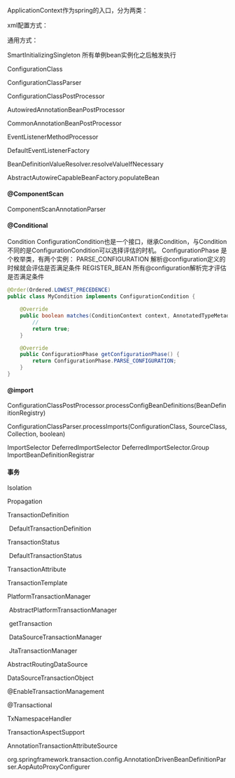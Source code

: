 ApplicationContext作为spring的入口，分为两类：

xml配置方式：

通用方式：

SmartInitializingSingleton 所有单例bean实例化之后触发执行

ConfigurationClass

ConfigurationClassParser

ConfigurationClassPostProcessor

AutowiredAnnotationBeanPostProcessor

CommonAnnotationBeanPostProcessor

EventListenerMethodProcessor

DefaultEventListenerFactory

BeanDefinitionValueResolver.resolveValueIfNecessary

AbstractAutowireCapableBeanFactory.populateBean

#### @ComponentScan

ComponentScanAnnotationParser

#### **@Conditional**

Condition
ConfigurationCondition也是一个接口，继承Condition，与Condition不同的是ConfigurationCondition可以选择评估的时机。
ConfigurationPhase 是个枚举类，有两个实例：
	PARSE_CONFIGURATION 解析@configuration定义的时候就会评估是否满足条件
	REGISTER_BEAN 所有@configuration解析完才评估是否满足条件

```java
@Order(Ordered.LOWEST_PRECEDENCE)
public class MyCondition implements ConfigurationCondition {

	@Override
	public boolean matches(ConditionContext context, AnnotatedTypeMetadata metadata) {
		// 
		return true;
	}

	@Override
	public ConfigurationPhase getConfigurationPhase() {
		return ConfigurationPhase.PARSE_CONFIGURATION;
	}
}
```

#### **@import**

ConfigurationClassPostProcessor.processConfigBeanDefinitions(BeanDefinitionRegistry)

ConfigurationClassParser.processImports(ConfigurationClass, SourceClass, Collection<SourceClass>, boolean)

ImportSelector
	DeferredImportSelector
	DeferredImportSelector.Group
ImportBeanDefinitionRegistrar

#### **事务**

Isolation

Propagation

TransactionDefinition

​	DefaultTransactionDefinition

TransactionStatus

​	DefaultTransactionStatus

TransactionAttribute

TransactionTemplate

PlatformTransactionManager

​	AbstractPlatformTransactionManager

​		getTransaction

​	DataSourceTransactionManager

​	JtaTransactionManager

AbstractRoutingDataSource

DataSourceTransactionObject

@EnableTransactionManagement

@Transactional

TxNamespaceHandler

TransactionAspectSupport

AnnotationTransactionAttributeSource

org.springframework.transaction.config.AnnotationDrivenBeanDefinitionParser.AopAutoProxyConfigurer

